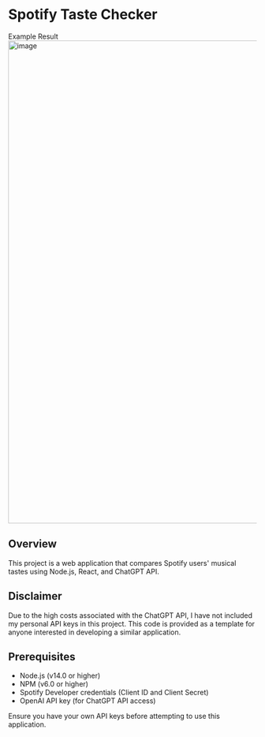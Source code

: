 # Spotify Taste Checker
Example Result
<img width="979" alt="image" src="https://github.com/ShawnG134/Spotify-Taste-Checker/assets/168505455/83581497-e8ee-469f-b060-0f7cb726231d">


## Overview
This project is a web application that compares Spotify users' musical tastes using Node.js, React, and ChatGPT API.

## Disclaimer
Due to the high costs associated with the ChatGPT API, I have not included my personal API keys in this project. This code is provided as a template for anyone interested in developing a similar application.

## Prerequisites
- Node.js (v14.0 or higher)
- NPM (v6.0 or higher)
- Spotify Developer credentials (Client ID and Client Secret)
- OpenAI API key (for ChatGPT API access)

Ensure you have your own API keys before attempting to use this application.

